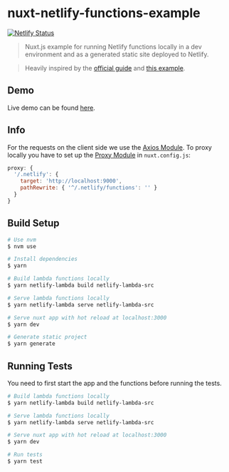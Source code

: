# nuxt-netlify-functions-example

[![Netlify Status](https://api.netlify.com/api/v1/badges/ae375e95-eb24-46ed-95d3-a8591add95bc/deploy-status)](https://app.netlify.com/sites/nuxt-netlify-functions-example/deploys)

> Nuxt.js example for running Netlify functions locally in a dev environment and as a generated static site deployed to Netlify.

> Heavily inspired by the [official guide](https://functions-playground.netlify.com/) and [this example](https://github.com/stefanjudis/service-party).

## Demo
Live demo can be found [here](https://nuxt-netlify-functions-example.netlify.com/).


## Info
For the requests on the client side we use the [Axios Module](https://github.com/nuxt-community/axios-module). To proxy locally you have to set up the [Proxy Module](https://github.com/nuxt-community/proxy-module) in `nuxt.config.js`:

```js
proxy: {
  '/.netlify': {
    target: 'http://localhost:9000',
    pathRewrite: { '^/.netlify/functions': '' }
  }
}
```

## Build Setup

``` bash
# Use nvm
$ nvm use

# Install dependencies
$ yarn

# Build lambda functions locally
$ yarn netlify-lambda build netlify-lambda-src

# Serve lambda functions locally
$ yarn netlify-lambda serve netlify-lambda-src

# Serve nuxt app with hot reload at localhost:3000
$ yarn dev

# Generate static project
$ yarn generate
```

## Running Tests
You need to first start the app and the functions before running the tests.

``` bash
# Build lambda functions locally
$ yarn netlify-lambda build netlify-lambda-src

# Serve lambda functions locally
$ yarn netlify-lambda serve netlify-lambda-src

# Serve nuxt app with hot reload at localhost:3000
$ yarn dev

# Run tests
$ yarn test
```